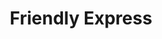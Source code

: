 ---
title: "Friendly Express"
url: /saint-simons-island/friendly-express-demere-road/
shop: Lebensmittel
---
